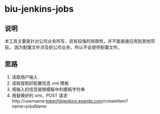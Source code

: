 # biu-jenkins-jobs

## 说明

本工具主要是针对公司业务所写，具有较强的局限性，并不能直接应用到其他项目。
因为配置文件涉及到公司业务，所以不会提供配置文件。

## 思路

1. 读取用户输入
2. 读取提取好配置信息 xml 模板
3. 用输入的信息替换模板中的模板字符串
4. 用替换好的 xml，POST 请求 http://username:tokenf@jenkins.examle.com/createItem?name=jobsName
